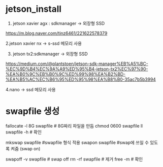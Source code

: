 # jetson_install


1. jetson xavier agx : sdkmanager -> 외장형 SSD

 https://m.blog.naver.com/tinz6461/221622578379


2.jetson xavier nx  ->  s-ssd 메모리 사용


3. jetson tx2:sdkmanager   -> 외장형 SSD

https://medium.com/@plantstoen/jetson-sdk-manager%EB%A5%BC-%EC%9D%B4%EC%9A%A9%ED%95%B4-jetson-tx2%EC%97%90-%EA%B0%9C%EB%B0%9C%ED%99%98%EA%B2%BD-%EA%B5%AC%EC%B6%95%ED%95%98%EA%B8%B0-35ac7b5b3994


4.nano  -> ssd 메모리 사용


# swapfile 생성

fallocate -l 8G swapfile # 8G짜리 파일을 만듬
chmod 0600 swapfile
ll swapfile -h # 확인

mkswap swapfile #swapfile 형식 적용
swapon swapfile #swap에 쓰일 수 있도록 켜줌 (swap on)

swapoff -v swapfile # swap off
rm -rf swapfile # 제거
free -m # 확인
